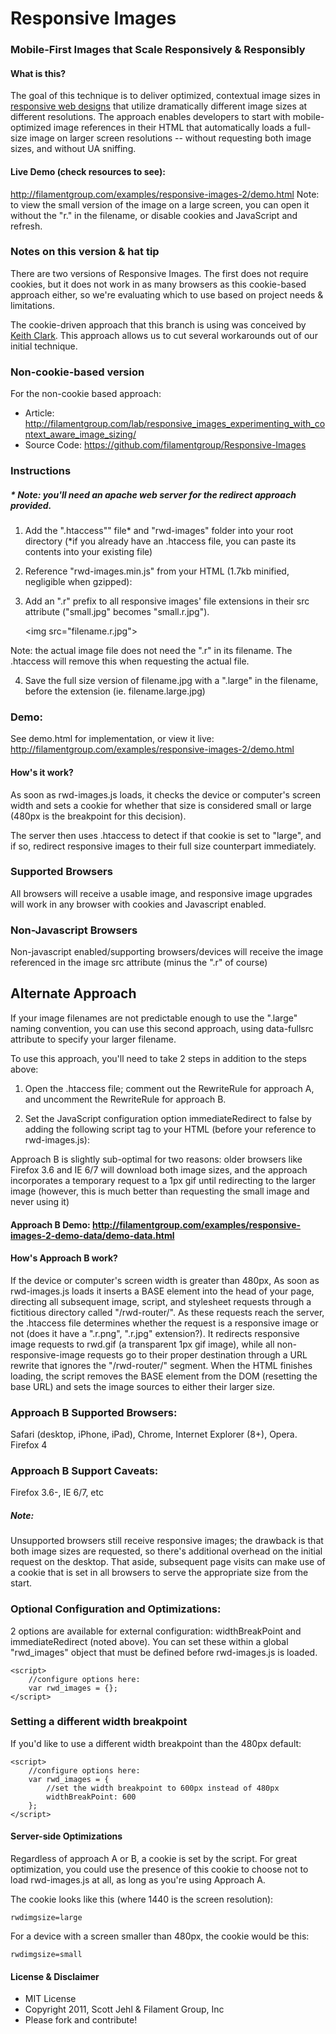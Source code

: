 # Responsive Images
### Mobile-First Images that Scale Responsively & Responsibly

#### What is this?
The goal of this technique is to deliver optimized, contextual image sizes in [responsive web designs](http://www.alistapart.com/articles/responsive-web-design/) that utilize dramatically different image sizes at different resolutions. The approach enables developers to start with mobile-optimized image references in their HTML that automatically loads a full-size image on larger screen resolutions -- without requesting both image sizes, and without UA sniffing.

#### Live Demo (check resources to see):
http://filamentgroup.com/examples/responsive-images-2/demo.html
Note: to view the small version of the image on a large screen, you can open it without the "r." in the filename, or disable cookies and JavaScript and refresh.

### Notes on this version & hat tip
There are two versions of Responsive Images. The first does not require cookies, but it does not work in as many browsers as this cookie-based approach either, so we're evaluating which to use based on project needs & limitations.

The cookie-driven approach that this branch is using was conceived by [Keith Clark](http://twitter.com/#!/keithclarkcouk/status/53807492957880320). This approach allows us to cut several workarounds out of our initial technique.

### Non-cookie-based version
For the non-cookie based approach:
- Article: http://filamentgroup.com/lab/responsive_images_experimenting_with_context_aware_image_sizing/
- Source Code: https://github.com/filamentgroup/Responsive-Images


### Instructions 
##### * Note: you'll need an apache web server for the redirect approach provided.

1. Add the ".htaccess"" file* and "rwd-images" folder into your root directory 
	(*if you already have an .htaccess file, you can paste its contents into your existing file)

2. Reference "rwd-images.min.js" from your HTML (1.7kb minified, negligible when gzipped):

	<script src="rwd-images/rwd-images.min.js"></script>
	
3. Add an ".r" prefix to all responsive images' file extensions in their src attribute ("small.jpg" becomes "small.r.jpg").

	&lt;img src="filename.r.jpg"&gt;
	
Note: the actual image file does not need the ".r" in its filename. The .htaccess will remove this when requesting the actual file.	

4. Save the full size version of filename.jpg with a ".large" in the filename, before the extension (ie. filename.large.jpg)	

### Demo:
See demo.html for implementation, or view it live: http://filamentgroup.com/examples/responsive-images-2/demo.html


#### How's it work?
As soon as rwd-images.js loads, it checks the device or computer's screen width and sets a cookie for whether that size is considered small or large (480px is the breakpoint for this decision).

The server then uses .htaccess to detect if that cookie is set to "large", and if so, redirect responsive images to their full size counterpart immediately.

### Supported Browsers 
All browsers will receive a usable image, and responsive image upgrades will work in any browser with cookies and Javascript enabled.


### Non-Javascript Browsers
Non-javascript enabled/supporting browsers/devices will receive the image referenced in the image src attribute (minus the ".r" of course)



## Alternate Approach
If your image filenames are not predictable enough to use the ".large" naming convention, you can use this second approach, using data-fullsrc attribute to specify your larger filename.

To use this approach, you'll need to take 2 steps in addition to the steps above:
1. Open the .htaccess file; comment out the RewriteRule for approach A, and uncomment the RewriteRule for approach B.

2. Set the JavaScript configuration option immediateRedirect to false by adding the following script tag to your HTML (before your reference to rwd-images.js):

    <script>
      //set immediateRedirect to false, use data- attribute instead
      var rwd_images = { 
        immediateRedirect: false
      };
    </script> 
	
Approach B is slightly sub-optimal for two reasons: older browsers like Firefox 3.6 and IE 6/7 will download both image sizes, and the approach incorporates a temporary request to a 1px gif until redirecting to the larger image (however, this is much better than requesting the small image and never using it)

#### Approach B Demo: http://filamentgroup.com/examples/responsive-images-2-demo-data/demo-data.html

#### How's Approach B work?
If the device or computer's screen width is greater than 480px, As soon as rwd-images.js loads it inserts a BASE element into the head of your page, directing all subsequent image, script, and stylesheet requests through a fictitious directory called "/rwd-router/". As these requests reach the server, the .htaccess file determines whether the request is a responsive image or not (does it have a ".r.png", ".r.jpg" extension?). It redirects responsive image requests to rwd.gif (a transparent 1px gif image), while all non-responsive-image requests go to their proper destination through a URL rewrite that ignores the "/rwd-router/" segment. When the HTML finishes loading, the script removes the BASE element from the DOM (resetting the base URL) and sets the image sources to either their larger size.

### Approach B Supported Browsers:
Safari (desktop, iPhone, iPad), Chrome, Internet Explorer (8+), Opera. Firefox 4

### Approach B Support Caveats: 
Firefox 3.6-, IE 6/7, etc
##### Note: 
Unsupported browsers still receive responsive images; the drawback is that both image sizes are requested, so there's additional overhead on the initial request on the desktop. That aside, subsequent page visits can make use of a cookie that is set in all browsers to serve the appropriate size from the start.

### Optional Configuration and Optimizations:

2 options are available for external configuration: widthBreakPoint and immediateRedirect (noted above). You can set these within a global "rwd_images" object that must be defined before rwd-images.js is loaded.

	<script>
		//configure options here:
		var rwd_images = {};
	</script>

### Setting a different width breakpoint
If you'd like to use a different width breakpoint than the 480px default:

	<script>
		//configure options here:
		var rwd_images = {
			//set the width breakpoint to 600px instead of 480px
			widthBreakPoint: 600
		};
	</script>

#### Server-side Optimizations
Regardless of approach A or B, a cookie is set by the script. For great optimization, you could use the presence of this cookie to choose not to load rwd-images.js at all, as long as you're using Approach A.

The cookie looks like this (where 1440 is the screen resolution):

    rwdimgsize=large

For a device with a screen smaller than 480px, the cookie would be this:

    rwdimgsize=small

#### License & Disclaimer
 - MIT License
 - Copyright 2011, Scott Jehl & Filament Group, Inc
 - Please fork and contribute!

